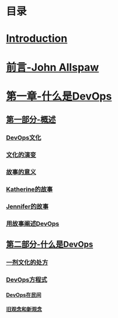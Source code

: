 # 目录

# [Introduction](/README.md)
# [前言-John Allspaw](/Foreword_by_John_Allspaw.md)
# [第一章-什么是DevOps](/PART_I/README.md)
## [第一部分-概述](/PART_I/CHAPTER_I/README.md)
### [DevOps文化](/PART_I/CHAPTER_I/A_Snapshot_of_DevOps_Culture.md)
### [文化的演变](/PART_I/CHAPTER_I/The_Evolution_of_Culture.md)
### [故事的意义](/PART_I/CHAPTER_I/The_Value_of_the_Story.md)
### [Katherine的故事](/PART_I/CHAPTER_I/Katherines_Story.md)
### [Jennifer的故事](/PART_I/CHAPTER_I/Jennifers_Story.md)
### [用故事阐述DevOps](/PART_I/CHAPTER_I/Illustrating_DevOps_with_Stories.md)
## [第二部分-什么是DevOps](/PART_I/CHAPTER_II/README.md)
### [一剂文化的处方](/PART_I/CHAPTER_II/A_Prescription_for_Culture.md)
### [DevOps方程式](/PART_I/CHAPTER_II/The_Devops_Equation/README.md)
#### [DevOps在民间](/PART_I/CHAPTER_II/The_Devops_Equation/Devops_as_Folk_Model.md)
#### [旧观念和新观念](/PART_I/CHAPTER_II/The_Devops_Equation/The_Old_View_and_the_New_View.md)
